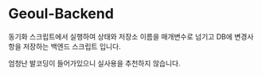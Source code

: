 # Geoul-Backend

동기화 스크립트에서 실행하여 상태와 저장소 이름을 매개변수로 넘기고 DB에 변경사항을 저장하는 백엔드 스크립트 입니다.

엄청난 발코딩이 들어가있으니 실사용을 추천하지 않습니다.
